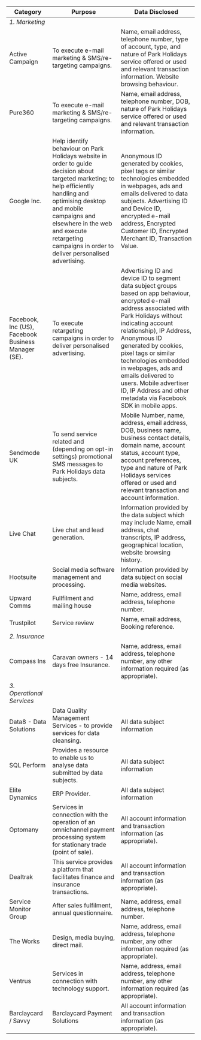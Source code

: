 | Category| Purpose| Data Disclosed|
| --- | --- | --- |
| *1. Marketing* |
| Active Campaign| To execute e-mail marketing & SMS/re-targeting campaigns.| Name, email address, telephone number, type of account, type, and nature of Park Holidays service offered or used and relevant transaction information. Website browsing behaviour.|
| Pure360| To execute e-mail marketing & SMS/re-targeting campaigns.| Name, email address, telephone number, DOB, nature of Park Holidays service offered or used and relevant transaction information.|
| Google Inc.| Help identify behaviour on Park Holidays website in order to guide decision about targeted marketing; to help efficiently handling and optimising desktop and mobile campaigns and elsewhere in the web and execute retargeting campaigns in order to deliver personalised advertising.| Anonymous ID generated by cookies, pixel tags or similar technologies embedded in webpages, ads and emails delivered to data subjects. Advertising ID and Device ID, encrypted e-mail address, Encrypted Customer ID, Encrypted Merchant ID, Transaction Value.|
| Facebook, Inc (US), Facebook Business Manager (SE).| To execute retargeting campaigns in order to deliver personalised advertising.| Advertising ID and device ID to segment data subject groups based on app behaviour, encrypted e-mail address associated with Park Holidays without indicating account relationship), IP Address, Anonymous ID generated by cookies, pixel tags or similar technologies embedded in webpages, ads and emails delivered to users. Mobile advertiser ID, IP Address and other metadata via Facebook SDK in mobile apps.|
| Sendmode UK| To send service related and (depending on opt-in settings) promotional SMS messages to Park Holidays data subjects.| Mobile Number, name, address, email address, DOB, business name, business contact details, domain name, account status, account type, account preferences, type and nature of Park Holidays services offered or used and relevant transaction and account information.|
| Live Chat| Live chat and lead generation.| Information provided by the data subject which may include Name, email address, chat transcripts, IP address, geographical location, website browsing history.|
| Hootsuite| Social media software management and processing.| Information provided by data subject on social media websites.|
| Upward Comms| Fullfilment and mailing house| Name, address, email address, telephone number.|
| Trustpilot| Service review | Name, email address, Booking reference.|
| *2. Insurance* |
| Compass Ins| Caravan owners - 14 days free Insurance.| Name, address, email address, telephone number, any other information required (as appropriate).|
| *3. Operational Services* |
| Data8 - Data Solutions | Data Quality Management Services - to provide services for data cleansing.| All data subject information |
| SQL Perform | Provides a resource to enable us to analyse data submitted by data subjects.| All data subject information |
| Elite Dynamics | ERP Provider.| All data subject information |
| Optomany | Services in connection with the operation of an omnichannel payment processing system for stationary trade (point of sale).| All account information and transaction information (as appropriate). |
| Dealtrak | This service provides a platform that facilitates finance and insurance transactions.| All account information and transaction information (as appropriate). |
| Service Monitor Group | After sales fulfilment, annual questionnaire.| Name, address, email address, telephone number. |
| The Works | Design, media buying, direct mail.| Name, address, email address, telephone number, any other information required (as appropriate). |
| Ventrus| Services in connection with technology support.| Name, address, email address, telephone number, any other information required (as appropriate). |
| Barclaycard / Savvy| Barclaycard Payment Solutions| All account information and transaction information (as appropriate). |
